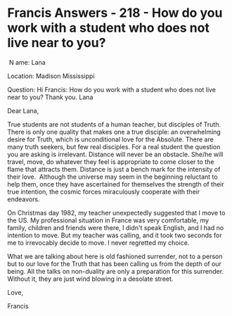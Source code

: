 # Francis Answers - 218 - How do you work with a student who does not live near to you? 

&nbsp;N
ame: Lana&nbsp;
 

Location: Madison Mississippi&nbsp;

Question: Hi Francis: How do you work with a student who does not live near to you? Thank you. Lana

  

Dear Lana,

  

True students are not students of a human teacher, but disciples of Truth. There is only one quality that makes one a true disciple: an overwhelming desire for Truth, which is unconditional love for the Absolute. There are many truth seekers, but few real disciples. For a real student the question you are asking is irrelevant. Distance will never be an obstacle. She/he will travel, move, do whatever they feel is appropriate to come closer to the flame that attracts them. Distance is just a bench mark for the intensity of their love.&nbsp; Although the universe may seem in the beginning reluctant to help them, once they have ascertained for themselves the strength of their true intention, the cosmic forces miraculously cooperate with their endeavors.

  

On Christmas day 1982, my teacher unexpectedly suggested that I move to the US. My professional situation in France was very comfortable, my family, children and friends were there, I didn't speak English, and I had no intention to move. But my teacher was calling, and it took two seconds for me to irrevocably decide to move. I never regretted my choice.

  

What we are talking about here is old fashioned surrender, not to a person but to our love for the Truth that has been calling us from the depth of our being. All the talks on non-duality are only a preparation for this surrender. Without it, they are just wind blowing in a desolate street.

  

Love,

  

Francis

